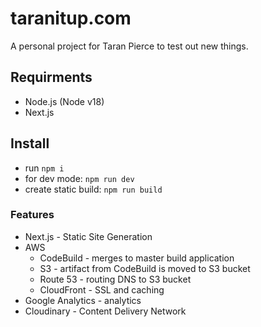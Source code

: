# taranitup.com
A personal project for Taran Pierce to test out new things.

## Requirments
- Node.js (Node v18)
- Next.js

## Install
- run `npm i`
- for dev mode: `npm run dev`
- create static build: `npm run build`

### Features
- Next.js - Static Site Generation
- AWS
  - CodeBuild - merges to master build application
  - S3 - artifact from CodeBuild is moved to S3 bucket
  - Route 53 - routing DNS to S3 bucket
  - CloudFront - SSL and caching
- Google Analytics - analytics
- Cloudinary - Content Delivery Network

